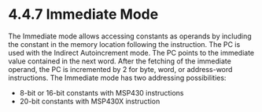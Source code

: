 # 4.4.7 Immediate Mode

The Immediate mode allows accessing constants as operands by including the constant in the memory location following
the instruction. The PC is used with the Indirect Autoincrement mode. The PC points to the immediate value contained
in the next word. After the fetching of the immediate operand, the PC is incremented by 2 for byte, word, or
address-word instructions. The Immediate mode has two addressing possibilities:

- 8-bit or 16-bit constants with MSP430 instructions
- 20-bit constants with MSP430X instruction
